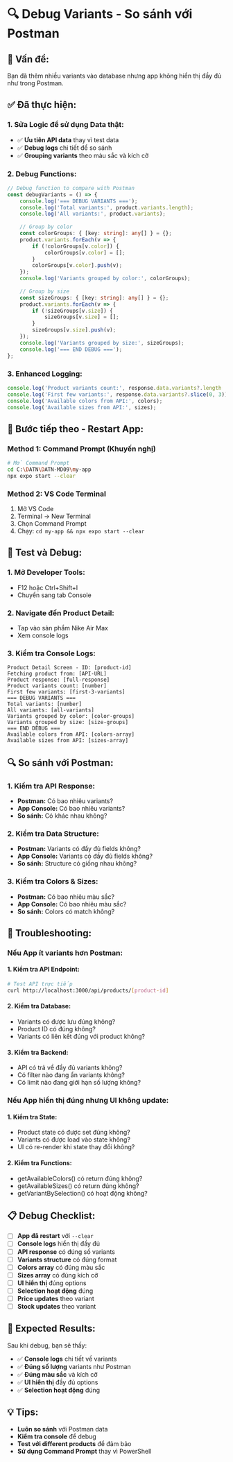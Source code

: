 # 🔍 Debug Variants - So sánh với Postman

## 🚨 **Vấn đề:**

Bạn đã thêm nhiều variants vào database nhưng app không hiển thị đầy đủ như trong Postman.

## ✅ **Đã thực hiện:**

### **1. Sửa Logic để sử dụng Data thật:**
- ✅ **Ưu tiên API data** thay vì test data
- ✅ **Debug logs** chi tiết để so sánh
- ✅ **Grouping variants** theo màu sắc và kích cỡ

### **2. Debug Functions:**
```typescript
// Debug function to compare with Postman
const debugVariants = () => {
    console.log('=== DEBUG VARIANTS ===');
    console.log('Total variants:', product.variants.length);
    console.log('All variants:', product.variants);
    
    // Group by color
    const colorGroups: { [key: string]: any[] } = {};
    product.variants.forEach(v => {
        if (!colorGroups[v.color]) {
            colorGroups[v.color] = [];
        }
        colorGroups[v.color].push(v);
    });
    console.log('Variants grouped by color:', colorGroups);
    
    // Group by size
    const sizeGroups: { [key: string]: any[] } = {};
    product.variants.forEach(v => {
        if (!sizeGroups[v.size]) {
            sizeGroups[v.size] = [];
        }
        sizeGroups[v.size].push(v);
    });
    console.log('Variants grouped by size:', sizeGroups);
    console.log('=== END DEBUG ===');
};
```

### **3. Enhanced Logging:**
```typescript
console.log('Product variants count:', response.data.variants?.length || 0);
console.log('First few variants:', response.data.variants?.slice(0, 3));
console.log('Available colors from API:', colors);
console.log('Available sizes from API:', sizes);
```

## 🔄 **Bước tiếp theo - Restart App:**

### **Method 1: Command Prompt (Khuyến nghị)**
```bash
# Mở Command Prompt
cd C:\DATN\DATN-MD09\my-app
npx expo start --clear
```

### **Method 2: VS Code Terminal**
1. Mở VS Code
2. Terminal → New Terminal
3. Chọn Command Prompt
4. Chạy: `cd my-app && npx expo start --clear`

## 🧪 **Test và Debug:**

### **1. Mở Developer Tools:**
- F12 hoặc Ctrl+Shift+I
- Chuyển sang tab Console

### **2. Navigate đến Product Detail:**
- Tap vào sản phẩm Nike Air Max
- Xem console logs

### **3. Kiểm tra Console Logs:**
```
Product Detail Screen - ID: [product-id]
Fetching product from: [API-URL]
Product response: [full-response]
Product variants count: [number]
First few variants: [first-3-variants]
=== DEBUG VARIANTS ===
Total variants: [number]
All variants: [all-variants]
Variants grouped by color: [color-groups]
Variants grouped by size: [size-groups]
=== END DEBUG ===
Available colors from API: [colors-array]
Available sizes from API: [sizes-array]
```

## 🔍 **So sánh với Postman:**

### **1. Kiểm tra API Response:**
- **Postman:** Có bao nhiêu variants?
- **App Console:** Có bao nhiêu variants?
- **So sánh:** Có khác nhau không?

### **2. Kiểm tra Data Structure:**
- **Postman:** Variants có đầy đủ fields không?
- **App Console:** Variants có đầy đủ fields không?
- **So sánh:** Structure có giống nhau không?

### **3. Kiểm tra Colors & Sizes:**
- **Postman:** Có bao nhiêu màu sắc?
- **App Console:** Có bao nhiêu màu sắc?
- **So sánh:** Colors có match không?

## 🐛 **Troubleshooting:**

### **Nếu App ít variants hơn Postman:**

#### **1. Kiểm tra API Endpoint:**
```bash
# Test API trực tiếp
curl http://localhost:3000/api/products/[product-id]
```

#### **2. Kiểm tra Database:**
- Variants có được lưu đúng không?
- Product ID có đúng không?
- Variants có liên kết đúng với product không?

#### **3. Kiểm tra Backend:**
- API có trả về đầy đủ variants không?
- Có filter nào đang ẩn variants không?
- Có limit nào đang giới hạn số lượng không?

### **Nếu App hiển thị đúng nhưng UI không update:**

#### **1. Kiểm tra State:**
- Product state có được set đúng không?
- Variants có được load vào state không?
- UI có re-render khi state thay đổi không?

#### **2. Kiểm tra Functions:**
- getAvailableColors() có return đúng không?
- getAvailableSizes() có return đúng không?
- getVariantBySelection() có hoạt động không?

## 📋 **Debug Checklist:**

- [ ] **App đã restart** với `--clear`
- [ ] **Console logs** hiển thị đầy đủ
- [ ] **API response** có đúng số variants
- [ ] **Variants structure** có đúng format
- [ ] **Colors array** có đúng màu sắc
- [ ] **Sizes array** có đúng kích cỡ
- [ ] **UI hiển thị** đúng options
- [ ] **Selection hoạt động** đúng
- [ ] **Price updates** theo variant
- [ ] **Stock updates** theo variant

## 🎯 **Expected Results:**

Sau khi debug, bạn sẽ thấy:
- ✅ **Console logs** chi tiết về variants
- ✅ **Đúng số lượng** variants như Postman
- ✅ **Đúng màu sắc** và kích cỡ
- ✅ **UI hiển thị** đầy đủ options
- ✅ **Selection hoạt động** đúng

## 💡 **Tips:**

- **Luôn so sánh** với Postman data
- **Kiểm tra console** để debug
- **Test với different products** để đảm bảo
- **Sử dụng Command Prompt** thay vì PowerShell




















